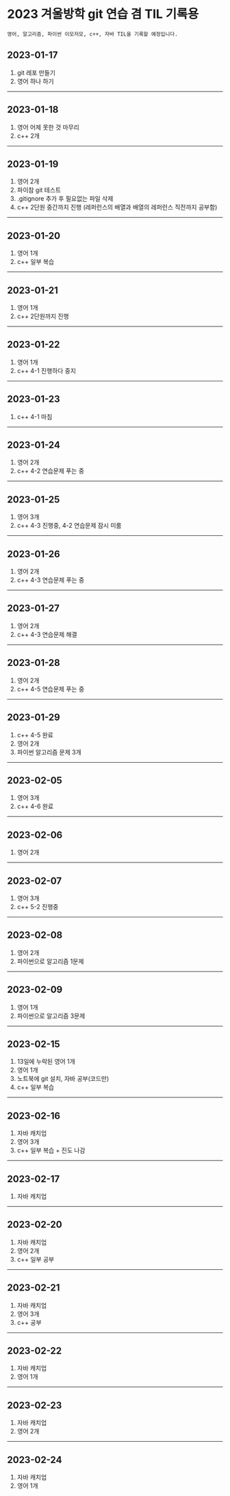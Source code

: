 2023 겨울방학 git 연습 겸 TIL 기록용
======================================

	영어, 알고리즘, 파이썬 이모저모, c++, 자바 TIL을 기록할 예정입니다.

## 2023-01-17

1. git 레포 만들기
2. 영어 하나 하기
------------------------------

## 2023-01-18

1. 영어 어제 못한 것 마무리
2. c++ 2개
-----------------------------

## 2023-01-19

1. 영어 2개
2. 파이참 git 테스트
3. .gitignore 추가 후 필요없는 파일 삭제
4. c++ 2단원 중간까지 진행 (레퍼런스의 배열과 배열의 레퍼런스 직전까지 공부함)
------------------------------

## 2023-01-20

1. 영어 1개
2. c++ 일부 복습
----------------------------

## 2023-01-21

1. 영어 1개
2. c++ 2단원까지 진행
----------------------------

## 2023-01-22

1. 영어 1개
2. c++ 4-1 진행하다 중지
----------------------------

## 2023-01-23

1. c++ 4-1 마침
----------------------------

## 2023-01-24

1. 영어 2개
2. c++ 4-2 연습문제 푸는 중
----------------------------

## 2023-01-25

1. 영어 3개
2. c++ 4-3 진행중, 4-2 연습문제 잠시 미룸

----------------------------

## 2023-01-26

1. 영어 2개
2. c++ 4-3 연습문제 푸는 중
----------------------------

## 2023-01-27

1. 영어 2개
2. c++ 4-3 연습문제 해결
----------------------------

## 2023-01-28

1. 영어 2개
2. c++ 4-5 연습문제 푸는 중
----------------------------

## 2023-01-29

1. c++ 4-5 완료
2. 영어 2개
3. 파이썬 알고리즘 문제 3개
----------------------------

## 2023-02-05

1. 영어 3개
2. c++ 4-6 완료
----------------------------

## 2023-02-06

1. 영어 2개
----------------------------

## 2023-02-07

1. 영어 3개
2. c++ 5-2 진행중
----------------------------

## 2023-02-08

1. 영어 2개
2. 파이썬으로 알고리즘 1문제
----------------------------

## 2023-02-09

1. 영어 1개 
2. 파이썬으로 알고리즘 3문제
----------------------------

## 2023-02-15

1. 13일에 누락된 영어 1개
2. 영어 1개
3. 노트북에 git 설치, 자바 공부(코드만)
4. c++ 일부 복습
----------------------------

## 2023-02-16

1. 자바 캐치업
2. 영어 3개
3. c++ 일부 복습 + 진도 나감
----------------------------

## 2023-02-17

1. 자바 캐치업
----------------------------

## 2023-02-20

1. 자바 캐치업
2. 영어 2개
3. c++ 일부 공부
----------------------------

## 2023-02-21

1. 자바 캐치업
2. 영어 3개
3. c++ 공부
----------------------------

## 2023-02-22

1. 자바 캐치업
2. 영어 1개
----------------------------

## 2023-02-23

1. 자바 캐치업
2. 영어 2개
----------------------------

## 2023-02-24

1. 자바 캐치업
2. 영어 1개

